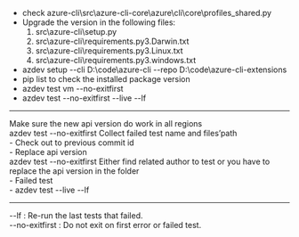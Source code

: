 - check azure-cli\src\azure-cli-core\azure\cli\core\profiles\_shared.py
- Upgrade the version in the following files:  
    1. src\azure-cli\setup.py  
    2. src\azure-cli\requirements.py3.Darwin.txt  
    3. src\azure-cli\requirements.py3.Linux.txt  
    4. src\azure-cli\requirements.py3.windows.txt  
- azdev setup --cli D:\code\azure-cli --repo D:\code\azure-cli-extensions
- pip list to check the  installed package version 
- azdev test vm --no-exitfirst
- azdev test --no-exitfirst --live --lf  

-------------------------------------------------------------------

Make sure the new api version do work in all regions  
azdev test --no-exitfirst 
Collect failed test name and files’path  
    - Check out to previous commit id  
    - Replace api version  
azdev test --no-exitfirst 
Either find related author to test or you have to replace the api version in the folder  
    - Failed test  
    - azdev test --live --lf  

------------------------------------------------------------------
--lf               : Re-run the last tests that failed.  
--no-exitfirst     : Do not exit on first error or failed test.